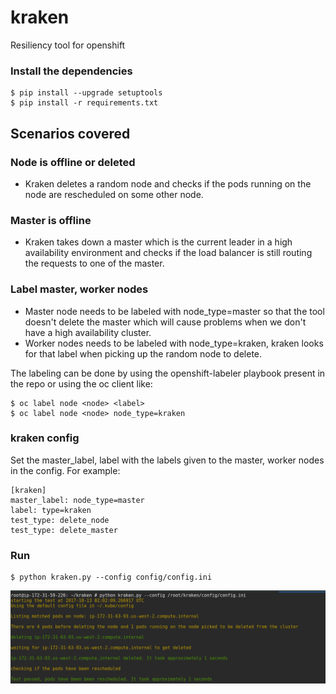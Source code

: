 # kraken
Resiliency tool for openshift

### Install the dependencies
```
$ pip install --upgrade setuptools
$ pip install -r requirements.txt
```

## Scenarios covered
### Node is offline or deleted
- Kraken deletes a random node and checks if the pods running on the node are rescheduled on some other node. 

### Master is offline
- Kraken takes down a master which is the current leader in a high availability environment and checks if the load balancer is still routing the requests to one of the master.

### Label master, worker nodes
- Master node needs to be labeled with node_type=master so that the tool doesn't delete the master which will cause problems when we don't have a high availability cluster.
- Worker nodes needs to be labeled with node_type=kraken, kraken looks for that label when picking up the random node to delete.

The labeling can be done by using the openshift-labeler playbook present in the repo or using the oc client like:
```
$ oc label node <node> <label>
$ oc label node <node> node_type=kraken
```

### kraken config
Set the master_label, label with the labels given to the master, worker nodes in the config. For example:
```
[kraken]
master_label: node_type=master
label: type=kraken
test_type: delete_node
test_type: delete_master
```

### Run
```
$ python kraken.py --config config/config.ini  
```
![Alt text](kraken.png)
